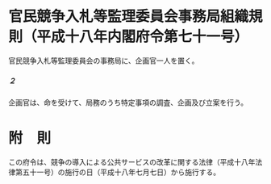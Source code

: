 # 官民競争入札等監理委員会事務局組織規則（平成十八年内閣府令第七十一号）
官民競争入札等監理委員会の事務局に、企画官一人を置く。
##### ２
企画官は、命を受けて、局務のうち特定事項の調査、企画及び立案を行う。
# 附　則
この府令は、競争の導入による公共サービスの改革に関する法律（平成十八年法律第五十一号）の施行の日（平成十八年七月七日）から施行する。
